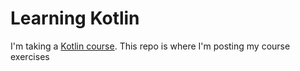 # Learning Kotlin
I'm taking a [Kotlin course](https://www.linkedin.com/learning/kotlin-for-java-developer). This repo is where I'm posting my course exercises
